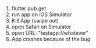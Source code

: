 1. flutter pub get
2. run app on iOS Simulator
3. Kill App (swipe out)
4. open Safari on Simulator
5. open URL: "testapp://whatever"
6. App crashes because of the bug